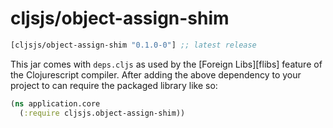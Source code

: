 # cljsjs/object-assign-shim

[](dependency)
```clojure
[cljsjs/object-assign-shim "0.1.0-0"] ;; latest release
```
[](/dependency)

This jar comes with `deps.cljs` as used by the [Foreign Libs][flibs] feature
of the Clojurescript compiler. After adding the above dependency to your project
to can require the packaged library like so:

```clojure
(ns application.core
  (:require cljsjs.object-assign-shim))
```
